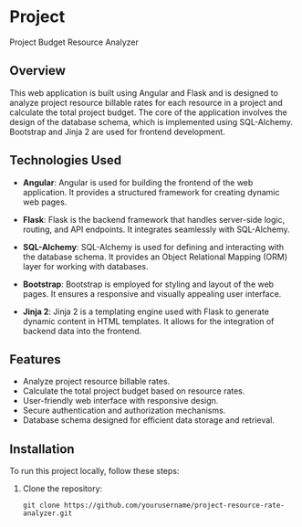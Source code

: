 # Project

Project Budget Resource Analyzer

## Overview

This web application is built using Angular and Flask and is designed to analyze project resource billable rates for each resource in a project and calculate the total project budget. The core of the application involves the design of the database schema, which is implemented using SQL-Alchemy. Bootstrap and Jinja 2 are used for frontend development.

## Technologies Used

- **Angular**: Angular is used for building the frontend of the web application. It provides a structured framework for creating dynamic web pages.

- **Flask**: Flask is the backend framework that handles server-side logic, routing, and API endpoints. It integrates seamlessly with SQL-Alchemy.

- **SQL-Alchemy**: SQL-Alchemy is used for defining and interacting with the database schema. It provides an Object Relational Mapping (ORM) layer for working with databases.

- **Bootstrap**: Bootstrap is employed for styling and layout of the web pages. It ensures a responsive and visually appealing user interface.

- **Jinja 2**: Jinja 2 is a templating engine used with Flask to generate dynamic content in HTML templates. It allows for the integration of backend data into the frontend.

## Features

- Analyze project resource billable rates.
- Calculate the total project budget based on resource rates.
- User-friendly web interface with responsive design.
- Secure authentication and authorization mechanisms.
- Database schema designed for efficient data storage and retrieval.

## Installation

To run this project locally, follow these steps:

1. Clone the repository:

   ```shell
   git clone https://github.com/yourusername/project-resource-rate-analyzer.git
